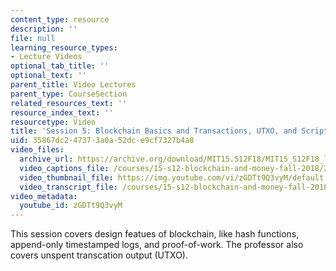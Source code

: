 ```yaml
---
content_type: resource
description: ''
file: null
learning_resource_types:
- Lecture Videos
optional_tab_title: ''
optional_text: ''
parent_title: Video Lectures
parent_type: CourseSection
related_resources_text: ''
resource_index_text: ''
resourcetype: Video
title: 'Session 5: Blockchain Basics and Transactions, UTXO, and Script Code'
uid: 35867dc2-4737-3a0a-52dc-e9cf7327b4a8
video_files:
  archive_url: https://archive.org/download/MIT15.S12F18/MIT15_S12F18_lec05_300k.mp4
  video_captions_file: /courses/15-s12-blockchain-and-money-fall-2018/27bc2fb2946155be99ba1d0bfeab94eb_zGDTt9Q3vyM.vtt
  video_thumbnail_file: https://img.youtube.com/vi/zGDTt9Q3vyM/default.jpg
  video_transcript_file: /courses/15-s12-blockchain-and-money-fall-2018/0a7523ee0c6ebaab89917bcb22e53573_zGDTt9Q3vyM.pdf
video_metadata:
  youtube_id: zGDTt9Q3vyM
---
```


This session covers design featues of blockchain, like hash functions, append-only timestamped logs, and proof-of-work. The professor also covers unspent transcation output (UTXO).